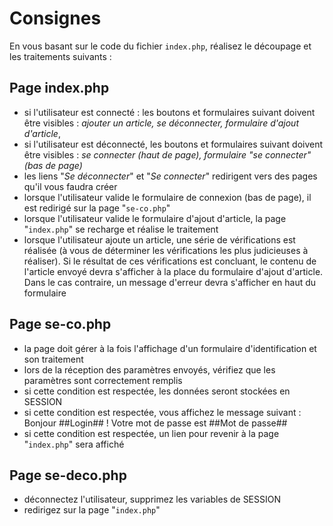 # Consignes

En vous basant sur le code du fichier `index.php`, réalisez le découpage et les traitements suivants :


## Page index.php

- si l'utilisateur est connecté : les boutons et formulaires suivant doivent être visibles : *ajouter un article, se déconnecter, formulaire d'ajout d'article*,
- si l'utilisateur est déconnecté, les boutons et formulaires suivant doivent être visibles : *se connecter (haut de page), formulaire "se connecter" (bas de page)*
- les liens "*Se déconnecter*" et "*Se connecter*" redirigent vers des pages qu'il vous faudra créer
- lorsque l'utilisateur valide le formulaire de connexion (bas de page), il est redirigé sur la page "`se-co.php`"
- lorsque l'utilisateur valide le formulaire d'ajout d'article, la page "`index.php`" se recharge et réalise le traitement
- lorsque l'utilisateur ajoute un article, une série de vérifications est réalisée (à vous de déterminer les vérifications les plus judicieuses à réaliser). Si le résultat de ces vérifications est concluant, le contenu de l'article envoyé devra s'afficher à la place du formulaire d'ajout d'article. Dans le cas contraire, un message d'erreur devra s'afficher en haut du formulaire


## Page se-co.php

- la page doit gérer à la fois l'affichage d'un formulaire d'identification et son traitement
- lors de la réception des paramètres envoyés, vérifiez que les paramètres sont correctement remplis
- si cette condition est respectée, les données seront stockées en SESSION
- si cette condition est respectée, vous affichez le message suivant : Bonjour ##Login## ! Votre mot de passe est ##Mot de passe##
- si cette condition est respectée, un lien pour revenir à la page "`index.php`" sera affiché


## Page se-deco.php

- déconnectez l'utilisateur, supprimez les variables de SESSION
- redirigez sur la page "`index.php`"